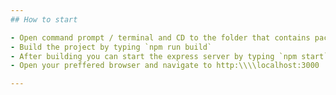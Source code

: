 ```yaml
---
## How to start

- Open command prompt / terminal and CD to the folder that contains package.json (the main folder)
- Build the project by typing `npm run build`
- After building you can start the express server by typing `npm start`
- Open your preffered browser and navigate to http:\\\\localhost:3000

---
```

